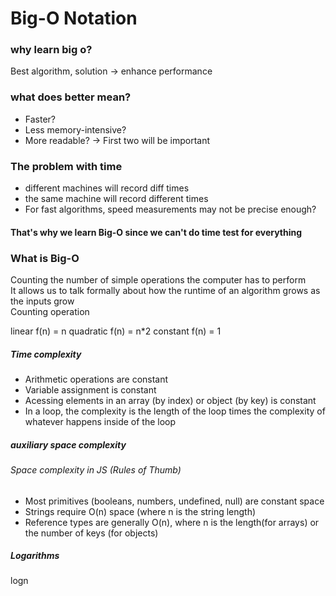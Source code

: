 # Big-O Notation

### why learn big o? 
Best algorithm, solution -> enhance performance

### what does better mean?
- Faster?
- Less memory-intensive?
- More readable?
-> First two will be important

### The problem with time
- different machines will record diff times
- the same machine will record different times
- For fast algorithms, speed measurements may not be precise enough?

#### That's why we learn Big-O since we can't do time test for everything

### What is Big-O
Counting the number of simple operations the computer has to perform  
It allows us to talk formally about how the runtime of an algorithm grows as the inputs grow  
Counting operation  

linear f(n) = n
quadratic f(n) = n*2
constant f(n) = 1

##### Time complexity
- Arithmetic operations are constant
- Variable assignment is constant
- Acessing elements in an array (by index) or object (by key) is constant
- In a loop, the complexity is the length of the loop times the complexity of whatever happens inside of the loop

##### auxiliary space complexity 

###### Space complexity in JS (Rules of Thumb)
- Most primitives (booleans, numbers, undefined, null) are constant space
- Strings require O(n) space (where n is the string length)
- Reference types are generally O(n), where n is the length(for arrays) or the number of keys (for objects)

##### Logarithms
logn

